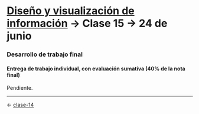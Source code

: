 # [Diseño y visualización de información](https://github.com/profesorfaco/aud5v027-2025) → Clase 15 → 24 de junio

### Desarrollo de trabajo final

#### Entrega de trabajo individual, con evaluación sumativa (40% de la nota final)

Pendiente.
_ _ _ _ 

← [clase-14](https://github.com/profesorfaco/aud5v027-2025/blob/main/clase-14/README.md)
